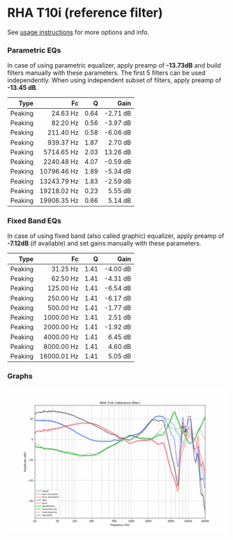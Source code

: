 # RHA T10i (reference filter)
See [usage instructions](https://github.com/jaakkopasanen/AutoEq#usage) for more options and info.

### Parametric EQs
In case of using parametric equalizer, apply preamp of **-13.73dB** and build filters manually
with these parameters. The first 5 filters can be used independently.
When using independent subset of filters, apply preamp of **-13.45 dB**.

| Type    | Fc          |    Q | Gain     |
|--------:|------------:|-----:|---------:|
| Peaking | 24.63 Hz    | 0.64 | -2.71 dB |
| Peaking | 82.20 Hz    | 0.56 | -3.97 dB |
| Peaking | 211.40 Hz   | 0.58 | -6.06 dB |
| Peaking | 939.37 Hz   | 1.87 | 2.70 dB  |
| Peaking | 5714.65 Hz  | 2.03 | 13.26 dB |
| Peaking | 2240.48 Hz  | 4.07 | -0.59 dB |
| Peaking | 10796.46 Hz | 1.89 | -5.34 dB |
| Peaking | 13243.79 Hz | 1.83 | -2.59 dB |
| Peaking | 19218.02 Hz | 0.23 | 5.55 dB  |
| Peaking | 19906.35 Hz | 0.66 | 5.14 dB  |

### Fixed Band EQs
In case of using fixed band (also called graphic) equalizer, apply preamp of **-7.12dB**
(if available) and set gains manually with these parameters.

| Type    | Fc          |    Q | Gain     |
|--------:|------------:|-----:|---------:|
| Peaking | 31.25 Hz    | 1.41 | -4.00 dB |
| Peaking | 62.50 Hz    | 1.41 | -4.31 dB |
| Peaking | 125.00 Hz   | 1.41 | -6.54 dB |
| Peaking | 250.00 Hz   | 1.41 | -6.17 dB |
| Peaking | 500.00 Hz   | 1.41 | -1.77 dB |
| Peaking | 1000.00 Hz  | 1.41 | 2.51 dB  |
| Peaking | 2000.00 Hz  | 1.41 | -1.92 dB |
| Peaking | 4000.00 Hz  | 1.41 | 6.45 dB  |
| Peaking | 8000.00 Hz  | 1.41 | 4.60 dB  |
| Peaking | 16000.01 Hz | 1.41 | 5.05 dB  |

### Graphs
![](./RHA%20T10i%20(reference%20filter).png)
